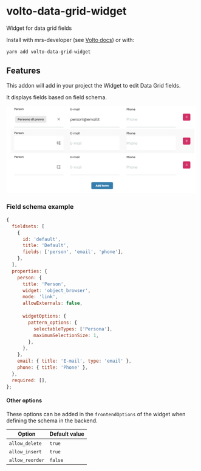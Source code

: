 # volto-data-grid-widget

Widget for data grid fields

Install with mrs-developer (see [Volto docs](https://docs.voltocms.com/customizing/add-ons/)) or with:

```bash
yarn add volto-data-grid-widget
```

## Features

This addon will add in your project the Widget to edit Data Grid fields.

It displays fields based on field schema.

<img alt="Data grid widget" src="./docs/data-grid-widget.png" width="500" />

### Field schema example

```jsx
{
  fieldsets: [
    {
      id: 'default',
      title: 'Default',
      fields: ['person', 'email', 'phone'],
    },
  ],
  properties: {
    person: {
      title: 'Person',
      widget: 'object_browser',
      mode: 'link',
      allowExternals: false,

      widgetOptions: {
        pattern_options: {
          selectableTypes: ['Persona'],
          maximumSelectionSize: 1,
        },
      },
    },
    email: { title: 'E-mail', type: 'email' },
    phone: { title: 'Phone' },
  },
  required: [],
};
```

#### Other options

These options can be added in the `frontendOptions` of the widget when defining the schema in the backend.

| Option          | Default value |
| --------------- | ------------- |
| `allow_delete`  | `true`        |
| `allow_insert`  | `true`        |
| `allow_reorder` | `false`       |
